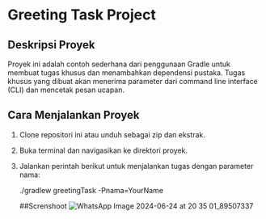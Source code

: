 # Greeting Task Project

## Deskripsi Proyek

Proyek ini adalah contoh sederhana dari penggunaan Gradle untuk membuat tugas khusus dan menambahkan dependensi pustaka. Tugas khusus yang dibuat akan menerima parameter dari command line interface (CLI) dan mencetak pesan ucapan.

## Cara Menjalankan Proyek

1. Clone repositori ini atau unduh sebagai zip dan ekstrak.
2. Buka terminal dan navigasikan ke direktori proyek.
3. Jalankan perintah berikut untuk menjalankan tugas dengan parameter nama:

   ./gradlew greetingTask -Pnama=YourName

   ##Screnshoot
   ![WhatsApp Image 2024-06-24 at 20 35 01_89507337](https://github.com/Devialijay/Homework18/assets/170807948/d09bfbe3-ecb1-419b-b4b3-9c996112a8a0)

